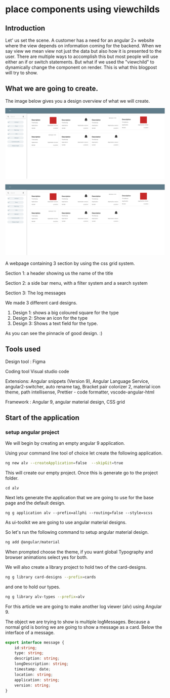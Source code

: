 # place components using viewchilds

## Introduction

Let' us set the scene. A customer has a need for an angular 2+ website where the view depends on information coming for the backend. When we say view we mean view not just the data but also how it is presented to the user. There are multiple ways to accomplish this but most people will use either an if or switch statements. But what if we used the "viewchild" to dynamically change the component on render. This is what this blogpost will try to show.

## What we are going to create.

The image below gives you a design overview of what we will create.

 ![Finished screen](./images/ALV.svg)

 ![Finished screen](./images/ALV.png)

A webpage containing 3 section by using the css grid system.

Section 1: a header showing us the name of the title

Section 2: a side bar menu, with a filter system and a search system

Section 3: The log messages

We made 3 different card designs.

1. Design 1: shows a big coloured square for the type
2. Design 2: Show an icon for the type
3. Design 3: Shows a text field for the type.

As you can see the pinnacle of good design. :\)

## Tools used

Design tool : Figma

Coding tool Visual studio code

Extensions: Angular snippets \(Version 9\), Angular Language Service, angular2-switcher, auto rename tag, Bracket pair colorizer 2, material icon theme, path intellisense, Prettier - code formatter, vscode-angular-html

Framework : Angular 9, angular material design, CSS grid

## Start of the application

### setup angular project

We will begin by creating an empty angular 9 application.

Using your command line tool of choice let create the following application.

```bash
ng new alv --createApplication=false  --skipGit=true
```

This will create our empty project. Once this is generate go to the project folder.

```text
cd alv
```

Next lets generate the application that we are going to use for the base page and the default design.

```text
ng g application alv --prefix=allphi --routing=false --style=scss
```

As ui-toolkit we are going to use angular material designs.

So let's run the following command to setup angular material design.

```bash
ng add @angular/material
```

When prompted choose the theme, if you want global Typography and browser animations select yes for both.

We will also create a library project to hold two of the card-designs.

```bash
ng g library card-designs --prefix=cards
```

and one to hold our types.

```bash
ng g library alv-types --prefix=alv
```

For this article we are going to make another log viewer \(alv\) using Angular 9.

The object we are trying to show is multiple logMessages. Because a normal grid is boring we are going to show a message as a card. Below the interface of a message.

```typescript
export interface message {
    id:string;
    type: string;
    description: string;
    longDescription: string;
    timestamp: date;
    location: string;
    application: string;
    version: string;
}
```

